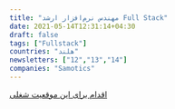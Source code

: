 ```yaml
---
title: "مهندس نرم‌افزار ارشد Full Stack"
date: 2021-05-14T12:31:14+04:30
draft: false
tags: ["Fullstack"]
countries: "هلند"
newsletters: ["12","13","14"]
companies: "Samotics"
---
```


[اقدام برای این موقعیت شغلی](https://careers.samotics.com/o/senior-full-stack-software-engineer-leiden)